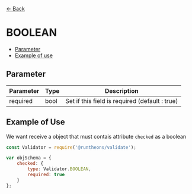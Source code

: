 [<- Back](https://github.com/Runtheons/runtheons-validate#type)

# BOOLEAN

- [Parameter](https://github.com/Runtheons/runtheons-validate/blob/master/doc/boolean.md#parameter)
- [Example of use](https://github.com/Runtheons/runtheons-validate/blob/master/doc/boolean.md#example-of-use)

## Parameter

| Parameter | Type | Description                                    |
| --------- | ---- | ---------------------------------------------- |
| required  | bool | Set if this field is required (default : true) |

## Example of Use

We want receive a object that must contais attribute `checked` as a boolean

```javascript
const Validator = require('@runtheons/validate');

var objSchema = {
	checked: {
		type: Validator.BOOLEAN,
		required: true
	}
};
```
